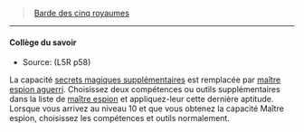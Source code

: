 ﻿---
!GenericItem
Name: Collège du savoir
Id: l5r_bard_hd.md#collège-du-savoir
ParentLink: l5r_bard_hd.md#barde-des-cinq-royaumes
ParentName: Barde des cinq royaumes
NameLevel: 4
Source: (L5R p58)
Attributes: {}
---
> [Barde des cinq royaumes](hd_l5r_bard.md)

---

#### Collège du savoir

- Source: (L5R p58)

La capacité [secrets magiques supplémentaires](hd_bard_knowledge_secrets_magiques_supplementaires.md) est remplacée par [maître espion aguerri](hd_l5r_bard_maitre_espion.md). Choisissez deux compétences ou outils supplémentaires dans la liste de [maître espion](hd_l5r_bard_maitre_espion.md) et appliquez-leur cette dernière aptitude. Lorsque vous arrivez au niveau 10 et que vous obtenez la capacité Maître espion, choisissez les compétences et outils normalement.


